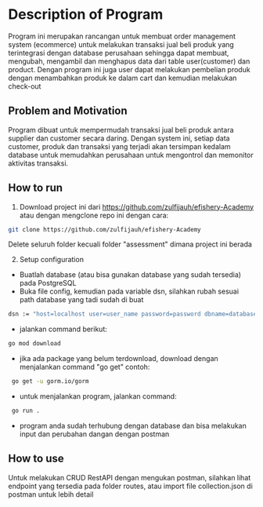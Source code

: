 # Description of Program

Program ini merupakan rancangan untuk membuat order management system (ecommerce) untuk melakukan transaksi jual beli produk yang terintegrasi dengan database perusahaan sehingga dapat membuat, mengubah, mengambil dan menghapus data dari table user(customer) dan product. Dengan program ini juga user dapat melakukan pembelian produk dengan menambahkan produk ke dalam cart dan kemudian melakukan check-out


## Problem and Motivation

Program dibuat untuk mempermudah transaksi jual beli produk antara supplier dan customer secara daring. Dengan system ini, setiap data customer, produk dan transaksi yang terjadi akan tersimpan kedalam database untuk memudahkan perusahaan untuk mengontrol dan memonitor aktivitas transaksi.

## How to run
1. Download project ini dari https://github.com/zulfijauh/efishery-Academy atau dengan mengclone repo ini dengan cara:
```bash
git clone https://github.com/zulfijauh/efishery-Academy
```
Delete seluruh folder kecuali folder "assessment" dimana project ini berada

2. Setup configuration
- Buatlah database (atau bisa gunakan database yang sudah tersedia) pada PostgreSQL
- Buka file config, kemudian pada variable dsn, silahkan rubah sesuai path database yang tadi sudah di buat
```bash
dsn := "host=localhost user=user_name password=password dbname=database_name search_path=schema_jika_ada port=5432 TimeZone=Asia/Jakarta sslmode=disable"
```
- jalankan command berikut:
```bash
go mod download
```
- jika ada package yang belum terdownload, download dengan menjalankan command "go get" contoh:
```bash
 go get -u gorm.io/gorm
```
- untuk menjalankan program, jalankan command:
```bash
 go run .
```
- program anda sudah terhubung dengan database dan bisa melakukan input dan perubahan dangan dengan postman

## How to use
Untuk melakukan CRUD RestAPI dengan mengukan postman, silahkan lihat endpoint yang tersedia pada folder routes, atau import file collection.json di postman untuk lebih detail
